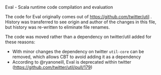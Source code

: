 Eval - Scala runtime code compilation and evaluation

The code for Eval originally comes out of https://github.com/twitter/util . History was transferred to see origin and author of the changes in this file, but history was re-written to eliminate file renames.

The code was moved rather than a dependency on twitter/util added for these reasons:
- With minor changes the dependency on twitter `util-core` can be removed, which allows CBT to avoid adding it as a dependency
- According to @ryanoneill, Eval is deprecated within twitter (https://github.com/twitter/util/pull/179)
